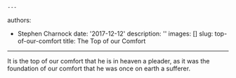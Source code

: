     ---
authors:
- Stephen Charnock
date: '2017-12-12'
description: ''
images: []
slug: top-of-our-comfort
title: The Top of our Comfort
---

It is the top of our comfort that he is in heaven a pleader, as it was the foundation of our comfort that he was once on earth a sufferer.